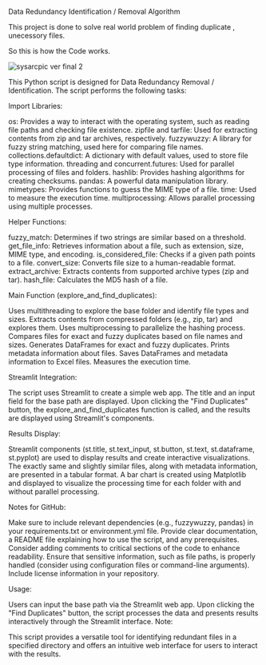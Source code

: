 Data Redundancy Identification / Removal Algorithm

This project is done to solve real world problem of finding duplicate , unecessory files.

So this is how the Code works.

![sysarcpic ver final 2](https://github.com/AdhvikVithun/Space-Hack/assets/148479685/97b1f2b6-c533-49eb-83ba-78f0b9dec312)


This Python script is designed for Data Redundancy Removal / Identification. The script performs the following tasks:

Import Libraries:

os: Provides a way to interact with the operating system, such as reading file paths and checking file existence.
zipfile and tarfile: Used for extracting contents from zip and tar archives, respectively.
fuzzywuzzy: A library for fuzzy string matching, used here for comparing file names.
collections.defaultdict: A dictionary with default values, used to store file type information.
threading and concurrent.futures: Used for parallel processing of files and folders.
hashlib: Provides hashing algorithms for creating checksums.
pandas: A powerful data manipulation library.
mimetypes: Provides functions to guess the MIME type of a file.
time: Used to measure the execution time.
multiprocessing: Allows parallel processing using multiple processes.


Helper Functions:

fuzzy_match: Determines if two strings are similar based on a threshold.
get_file_info: Retrieves information about a file, such as extension, size, MIME type, and encoding.
is_considered_file: Checks if a given path points to a file.
convert_size: Converts file size to a human-readable format.
extract_archive: Extracts contents from supported archive types (zip and tar).
hash_file: Calculates the MD5 hash of a file.


Main Function (explore_and_find_duplicates):

Uses multithreading to explore the base folder and identify file types and sizes.
Extracts contents from compressed folders (e.g., zip, tar) and explores them.
Uses multiprocessing to parallelize the hashing process.
Compares files for exact and fuzzy duplicates based on file names and sizes.
Generates DataFrames for exact and fuzzy duplicates.
Prints metadata information about files.
Saves DataFrames and metadata information to Excel files.
Measures the execution time.


Streamlit Integration:

The script uses Streamlit to create a simple web app.
The title and an input field for the base path are displayed.
Upon clicking the "Find Duplicates" button, the explore_and_find_duplicates function is called, and the results are displayed using Streamlit's components.

Results Display:

Streamlit components (st.title, st.text_input, st.button, st.text, st.dataframe, st.pyplot) are used to display results and create interactive visualizations.
The exactly same and slightly similar files, along with metadata information, are presented in a tabular format.
A bar chart is created using Matplotlib and displayed to visualize the processing time for each folder with and without parallel processing.

Notes for GitHub:

Make sure to include relevant dependencies (e.g., fuzzywuzzy, pandas) in your requirements.txt or environment.yml file.
Provide clear documentation, a README file explaining how to use the script, and any prerequisites.
Consider adding comments to critical sections of the code to enhance readability.
Ensure that sensitive information, such as file paths, is properly handled (consider using configuration files or command-line arguments).
Include license information in your repository.

Usage:

Users can input the base path via the Streamlit web app.
Upon clicking the "Find Duplicates" button, the script processes the data and presents results interactively through the Streamlit interface.
Note:

This script provides a versatile tool for identifying redundant files in a specified directory and offers an intuitive web interface for users to interact with the results.
